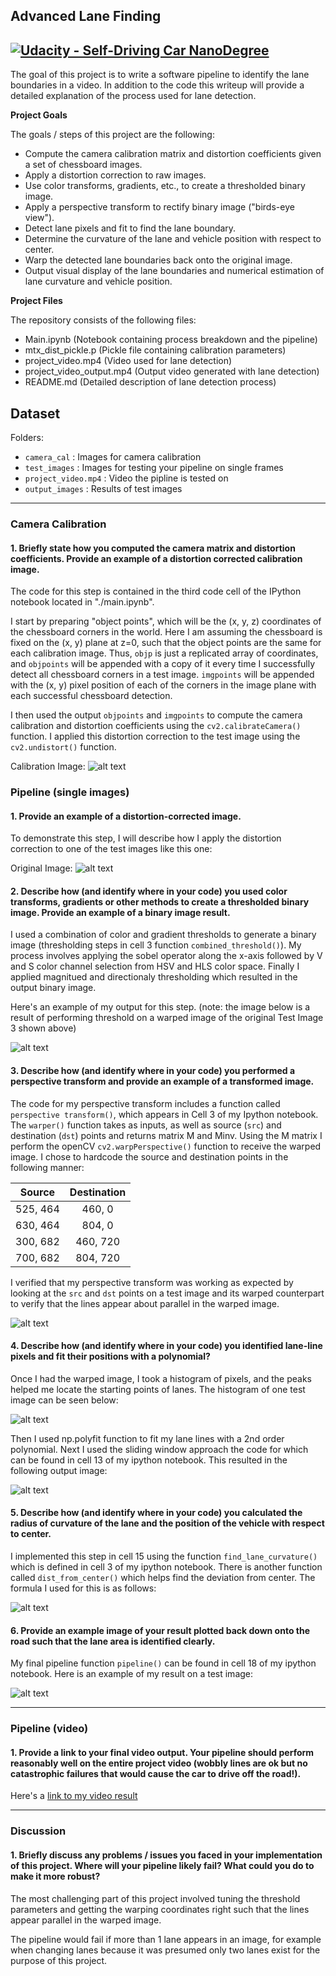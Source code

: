 ## Advanced Lane Finding
[![Udacity - Self-Driving Car NanoDegree](https://s3.amazonaws.com/udacity-sdc/github/shield-carnd.svg)](http://www.udacity.com/drive)
---

The goal of this project is to write a software pipeline to identify the lane boundaries in a video. In addition to the code this writeup will provide a detailed explanation of the process used for lane detection. 

**Project Goals**

The goals / steps of this project are the following:

* Compute the camera calibration matrix and distortion coefficients given a set of chessboard images.
* Apply a distortion correction to raw images.
* Use color transforms, gradients, etc., to create a thresholded binary image.
* Apply a perspective transform to rectify binary image ("birds-eye view").
* Detect lane pixels and fit to find the lane boundary.
* Determine the curvature of the lane and vehicle position with respect to center.
* Warp the detected lane boundaries back onto the original image.
* Output visual display of the lane boundaries and numerical estimation of lane curvature and vehicle position.

**Project Files**

The repository consists of the following files:
- Main.ipynb (Notebook containing process breakdown and the pipeline)
- mtx_dist_pickle.p (Pickle file containing calibration parameters)
- project_video.mp4 (Video used for lane detection)
- project_video_output.mp4 (Output video generated with lane detection)
- README.md (Detailed description of lane detection process)

[//]: # (Image References)

[image0]: ./examples/Undistort_example.png "chessboard"
[image1]: ./examples/Undistort_example_2.png "Undistorted"
[image2]: ./examples/threshold_example.png "Binary Image"
[image3]: ./output_images/02_test_warped_img_0.jpg "Warp Example"
[image4]: ./examples/histogram.png "Histogram"
[image5]: ./output_images/04_test_window_img_0.png "Window Example"
[image6]: ./output_images/05_test_result_img_0.jpg "Output"
[video1]: ./project_video_output.mp4 "Output Video"
[image7]: ./camera_cal/calibration1.jpg "Calibration"
[image8]: ./examples/Rcurve.png "Rcurve Formula"

## Dataset

Folders:
- `camera_cal` : Images for camera calibration
- `test_images` : Images for testing your pipeline on single frames
- `project_video.mp4` : Video the pipline is tested on
- `output_images` : Results of test images

---

### Camera Calibration

#### 1. Briefly state how you computed the camera matrix and distortion coefficients. Provide an example of a distortion corrected calibration image.

The code for this step is contained in the third code cell of the IPython notebook located in "./main.ipynb". 

I start by preparing "object points", which will be the (x, y, z) coordinates of the chessboard corners in the world. Here I am assuming the chessboard is fixed on the (x, y) plane at z=0, such that the object points are the same for each calibration image.  Thus, `objp` is just a replicated array of coordinates, and `objpoints` will be appended with a copy of it every time I successfully detect all chessboard corners in a test image.  `imgpoints` will be appended with the (x, y) pixel position of each of the corners in the image plane with each successful chessboard detection.  

I then used the output `objpoints` and `imgpoints` to compute the camera calibration and distortion coefficients using the `cv2.calibrateCamera()` function.  I applied this distortion correction to the test image using the `cv2.undistort()` function.

Calibration Image:
![alt text][image0]

### Pipeline (single images)

#### 1. Provide an example of a distortion-corrected image.

To demonstrate this step, I will describe how I apply the distortion correction to one of the test images like this one:

Original Image:
![alt text][image1]

#### 2. Describe how (and identify where in your code) you used color transforms, gradients or other methods to create a thresholded binary image.  Provide an example of a binary image result.

I used a combination of color and gradient thresholds to generate a binary image (thresholding steps in cell 3 function `combined_threshold()`). My process involves applying the sobel operator along the x-axis followed by V and S color channel selection from HSV and HLS color space. Finally I applied magnitued and directionaly thresholding which resulted in the output binary image. 

Here's an example of my output for this step.  (note: the image below is a result of performing threshold on a warped image of the original Test Image 3 shown above)

![alt text][image2]

#### 3. Describe how (and identify where in your code) you performed a perspective transform and provide an example of a transformed image.

The code for my perspective transform includes a function called `perspective transform()`, which appears in Cell 3 of my Ipython notebook. The `warper()` function takes as inputs, as well as source (`src`) and destination (`dst`) points and returns matrix M and Minv. Using the M matrix I perform the openCV `cv2.warpPerspective()` function to receive the warped image. I chose to hardcode the source and destination points in the following manner:

| Source        | Destination   | 
|:-------------:|:-------------:| 
| 525, 464      | 460, 0        | 
| 630, 464      | 804, 0        |
| 300, 682      | 460, 720      |
| 700, 682      | 804, 720      |

I verified that my perspective transform was working as expected by looking at the `src` and `dst` points on a test image and its warped counterpart to verify that the lines appear about parallel in the warped image.

![alt text][image3]

#### 4. Describe how (and identify where in your code) you identified lane-line pixels and fit their positions with a polynomial?

Once I had the warped image, I took a histogram of pixels, and the peaks helped me locate the starting points of lanes. The histogram of one test image can be seen below:

![alt text][image4]

Then I used np.polyfit function to fit my lane lines with a 2nd order polynomial. Next I used the sliding window approach the code for which can be found in cell 13 of my ipython notebook. This resulted in the following output image:

![alt text][image5]

#### 5. Describe how (and identify where in your code) you calculated the radius of curvature of the lane and the position of the vehicle with respect to center.

I implemented this step in cell 15 using the function `find_lane_curvature()` which is defined in cell 3 of my ipython notebook. There is another function called `dist_from_center()` which helps find the deviation from center. The formula I used for this is as follows:

![alt text][image8]

#### 6. Provide an example image of your result plotted back down onto the road such that the lane area is identified clearly.

My final pipeline function `pipeline()` can be found in cell 18 of my ipython notebook. Here is an example of my result on a test image:

![alt text][image8]




---

### Pipeline (video)

#### 1. Provide a link to your final video output.  Your pipeline should perform reasonably well on the entire project video (wobbly lines are ok but no catastrophic failures that would cause the car to drive off the road!).

Here's a [link to my video result](./project_video_output.mp4)

---

### Discussion

#### 1. Briefly discuss any problems / issues you faced in your implementation of this project.  Where will your pipeline likely fail?  What could you do to make it more robust?

The most challenging part of this project involved tuning the threshold parameters and getting the warping coordinates right such that the lines appear parallel in the warped image.

The pipeline would fail if more than 1 lane appears in an image, for example when changing lanes because it was presumed only two lanes exist for the purpose of this project. 
